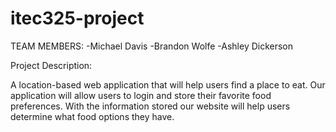 # itec325-project
TEAM MEMBERS: 
-Michael Davis
-Brandon Wolfe
-Ashley Dickerson

Project Description: 

A location-based web application that will help users find a place to eat. Our application will allow users to login and store their favorite food preferences. With the information stored our website will help users determine what food options they have.


